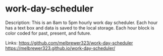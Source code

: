 # work-day-scheduler
Description:
This is an 8am to 5pm hourly work day scheduler. Each hour has a text box and data is saved to the local storage. Each hour block is color coded for past, present, and future.

Links:
https://github.com/melbrewer323/work-day-scheduler
https://melbrewer323.github.io/work-day-scheduler/

